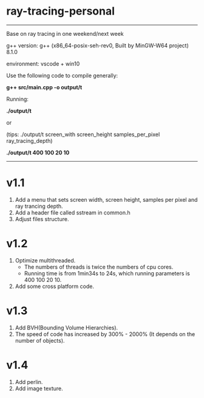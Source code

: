 # ray-tracing-personal
-----------------------------------------------------------------------

Base on ray tracing in one weekend/next week

g++ version: g++ (x86_64-posix-seh-rev0, Built by MinGW-W64 project) 8.1.0

environment: vscode + win10

Use the following code to compile generally:

**g++ src/main.cpp -o output/t**

Running:

**./output/t**

or

(tips: ./output/t screen_with screen_height samples_per_pixel ray_tracing_depth)

**./output/t 400 100 20 10**

-----------------------------------------------------------------------

# v1.1

1. Add a menu that sets screen width, screen height, samples per pixel and ray trancing depth.
2. Add a header file called sstream in common.h
3. Adjust files structure.

# v1.2

1. Optimize multithreaded.
    - The numbers of threads is twice the numbers of cpu cores.
    - Running time is from 1min34s to 24s, which running parameters is 400 100 20 10.
2. Add some cross platform code.


# v1.3

1. Add BVH(Bounding Volume Hierarchies).
2. The speed of code has increased by 300% - 2000% (It depends on the number of objects).

# v1.4

1. Add perlin.
2. Add image texture.